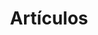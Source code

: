 ---
language: es
layout: blog
title: Artículos
permalink: /blog/
permalink_otro_idioma: /en/blog/
template: neutral

articulos: artículos
portada_nav: Los 4 artículos más recientes
portada_subscripcion: Subscríbete a todos nuestros artículos
portada_todos:
 texto: { parte1: Ver todos nuestros, parte2: artículos}
 url: /blog/todos/
categoria_subscripcion: Subscríbete a
categoria_otros: Ver los otros
categoria2: 
 slug: cultura-libre
 texto: Cultura libre
categoria3:
 slug: ciudades-para-todos
 texto: Ciudades para todos
categoria4:
 slug: colaborativa
 texto_nav: Nuestras noticias y eventos
 texto: { parte1: Ver todas nuestras, parte2: noticias y eventos}
 tweet: { tooltip: ¡Conversa con nosotros en Twitter! }
---